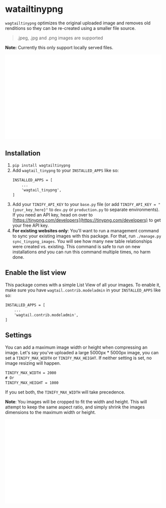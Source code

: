 # watailtinypng
`wagtailtinypng` optimizes the original uploaded image and removes old renditions so they can be re-created using a smaller file source. 

> .jpeg, .jpg and .png images are supported

**Note:** Currently this only support locally served files.

![](images/preview.gif)

## Installation 
1. `pip install wagtailtinypng`
2. Add `wagtail_tinypng` to your `INSTALLED_APPS` like so: 
    ```
    INSTALLED_APPS = [
        ...
        'wagtail_tinypng',
    ]
    ```
3. Add your `TINIFY_API_KEY` to your `base.py` file (or add `TINIFY_API_KEY = "{your_key_here}"` to `dev.py` or `production.py` to separate environments). If you need an API key, head on over to [https://tinypng.com/developers](https://tinypng.com/developers) to get your free API key.
4. **For existing websites only**: You'll want to run a management command to sync your existing images with this package. For that, run `./manage.py sync_tinypng_images`. You will see how many new table relationships were created vs. existing. This command is safe to run on new installations _and_ you can run this command multiple times, no harm done.

## Enable the list view 
This package comes with a simple List View of all your images. To enable it, make sure you have `wagtail.contrib.modeladmin` in your `INSTALLED_APPS` like so:

```
INSTALLED_APPS = [
    ...
    'wagtail.contrib.modeladmin',
]
```

## Settings 
You can add a maximum image width or height when compressing an image. Let's say you've uploaded a large 5000px * 5000px image, you can set a `TINIFY_MAX_WIDTH` or `TINIFY_MAX_HEIGHT`. If neither setting is set, no image resizing will happen.

```
TINIFY_MAX_WIDTH = 2000
# Or
TINIFY_MAX_HEIGHT = 1000
```

If you set both, the `TINIFY_MAX_WIDTH` will take precedence. 

**Note**: You images will be cropped to fit the width and height. This will attempt to keep the same aspect ratio, and simply shrink the images dimensions to the maximum width or height. 
 
![](images/list-view.gif)
